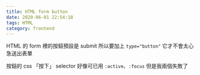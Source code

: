 ```yaml
---
title: HTML form button
date: 2020-06-01 22:54:18
tags: HTML
category: frontend
---
```


HTML 的 form 裡的按鈕預設是 submit
所以要加上 `type="button"` 它才不會太心急送出表單

按鈕的 css 「按下」 selector 好像可已用 `:active`、`:focus` 
但是我兩個失敗了
